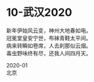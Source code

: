 # 10-武汉2020
新年伊始风云变，神州大地春如电。  
冠冕堂皇安宁世，布袜青鞋太平间。  
病来转瞬如卷席，人去刹那似云烟。  
毒虫野味终有尽，还我人间四月天。  

2020-01  
北京
